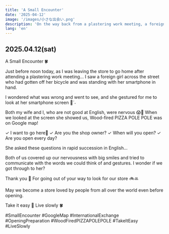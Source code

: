 ```yaml
---
title: 'A Small Encounter'
date: '2025-04-12'
image: '/images/小さな出会い.png'
description: 'On the way back from a plastering work meeting, a foreign girl was looking for Wood-fired PIZZA POLE POLE on Google map. A heartwarming small encounter with us who struggle with English.'
lang: 'en'
---
```


## 2025.04.12(sat)

A Small Encounter 🍀

Just before noon today,
as I was leaving the store to go home
after attending a plastering work meeting...
I saw a foreign girl across the street
who had gotten off her bicycle and was standing with her smartphone in hand.

I wondered what was wrong and went to see,
and she gestured for me to look at her smartphone screen 👀ˊ˗

Both my wife and I, who are not good at English, were nervous 😱💭
When we looked at the screen she showed us,
Wood-fired PIZZA POLE POLE was on Google map!

✓ I want to go here📍
✓ Are you the shop owner?
✓ When will you open?
✓ Are you open every day?

She asked these questions in rapid succession in English...

Both of us covered up our nervousness with big smiles
and tried to communicate with the words we could think of and gestures.
I wonder if we got through to her?

Thank you 🌿
For going out of your way to look for our store 🚲ꔛ

May we become a store loved by people from all over the world even before opening.

Take it easy 👣
Live slowly 🍀

#SmallEncounter #GoogleMap #InternationalExchange #OpeningPreparation #WoodFiredPIZZAPOLEPOLE #TakeItEasy #LiveSlowly
